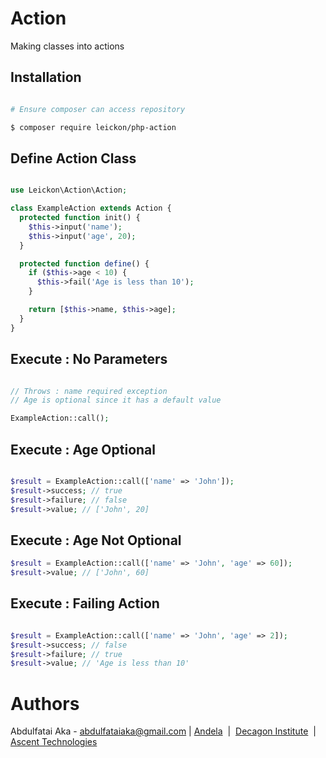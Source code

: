 # Action

Making classes into actions

## Installation

```bash

# Ensure composer can access repository

$ composer require leickon/php-action

```

## Define Action Class

```php

use Leickon\Action\Action;

class ExampleAction extends Action {
  protected function init() {
    $this->input('name');
    $this->input('age', 20);
  }

  protected function define() {
    if ($this->age < 10) {
      $this->fail('Age is less than 10');
    }

    return [$this->name, $this->age];
  }
}

```

## Execute : No Parameters

```php

// Throws : name required exception
// Age is optional since it has a default value

ExampleAction::call();

```

## Execute : Age Optional

```php

$result = ExampleAction::call(['name' => 'John']);
$result->success; // true
$result->failure; // false
$result->value; // ['John', 20]

```

## Execute : Age Not Optional

```php
$result = ExampleAction::call(['name' => 'John', 'age' => 60]);
$result->value; // ['John', 60]

```

## Execute : Failing Action

```php

$result = ExampleAction::call(['name' => 'John', 'age' => 2]);
$result->success; // false
$result->failure; // true
$result->value; // 'Age is less than 10'

```

# Authors

Abdulfatai Aka - <abdulfataiaka@gmail.com> | [Andela](https://andela.com/) &nbsp;|&nbsp; [Decagon Institute](https://decagonhq.com/) &nbsp;|&nbsp; [Ascent Technologies](https://www.ascentregtech.com/)
